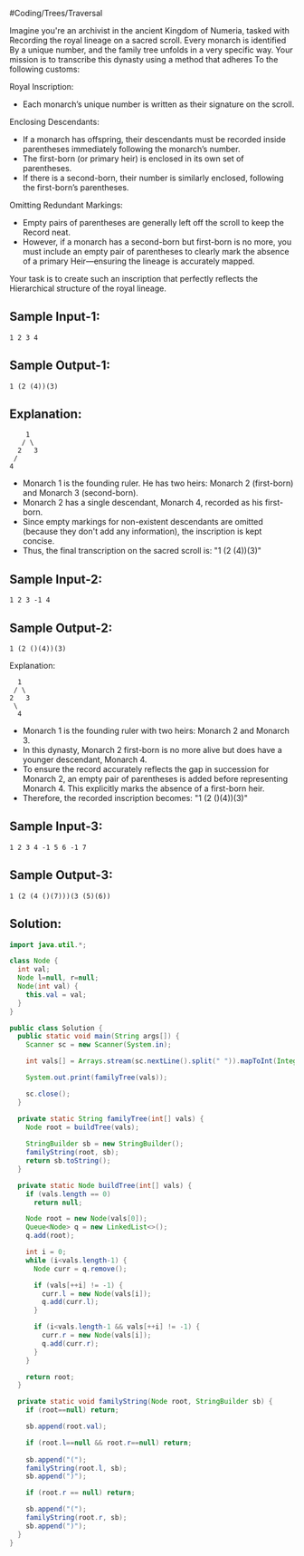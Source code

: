 #Coding/Trees/Traversal 

Imagine you're an archivist in the ancient Kingdom of Numeria, tasked with
Recording the royal lineage on a sacred scroll. Every monarch is identified
By a unique number, and the family tree unfolds in a very specific way.
Your mission is to transcribe this dynasty using a method that adheres
To the following customs:

Royal Inscription:
- Each monarch’s unique number is written as their signature on the scroll.

Enclosing Descendants:
- If a monarch has offspring, their descendants must be recorded inside parentheses immediately following the monarch’s number.
- The first-born (or primary heir) is enclosed in its own set of parentheses.
- If there is a second-born, their number is similarly enclosed, following the first-born’s parentheses.

Omitting Redundant Markings:
- Empty pairs of parentheses are generally left off the scroll to keep the Record neat.
- However, if a monarch has a second-born but first-born is no more, you must include an empty pair of parentheses to clearly mark the absence of a primary Heir—ensuring the lineage is accurately mapped.

Your task is to create such an inscription that perfectly reflects the
Hierarchical structure of the royal lineage.

Sample Input-1:
------
```
1 2 3 4
```

Sample Output-1:
------
```
1 (2 (4))(3)
```

Explanation:
------
```
    1
   / \
  2   3
 /
4
```

- Monarch 1 is the founding ruler. He has two heirs: Monarch 2 (first-born) and Monarch 3 (second-born).
- Monarch 2 has a single descendant, Monarch 4, recorded as his first-born.
- Since empty markings for non-existent descendants are omitted (because they don't add any information), the inscription is kept concise.
- Thus, the final transcription on the sacred scroll is: "1 (2 (4))(3)"

Sample Input-2:
------
```
1 2 3 -1 4
```

Sample Output-2:
------
```
1 (2 ()(4))(3)
```

Explanation:
```
  1
 / \
2   3
 \
  4
```

- Monarch 1 is the founding ruler with two heirs: Monarch 2 and Monarch 3.
- In this dynasty, Monarch 2 first-born is no more alive but does have a younger  descendant, Monarch 4.
- To ensure the record accurately reflects the gap in succession for Monarch 2, an empty pair of parentheses is added before representing Monarch 4. This explicitly marks the absence of a first-born heir.
- Therefore, the recorded inscription becomes: "1 (2 ()(4))(3)"

Sample Input-3:
------
```
1 2 3 4 -1 5 6 -1 7
```

Sample Output-3:
------
```
1 (2 (4 ()(7)))(3 (5)(6))
```

## Solution:

```java
import java.util.*;

class Node {
  int val;
  Node l=null, r=null;
  Node(int val) {
    this.val = val;
  }
}

public class Solution {
  public static void main(String args[]) {
    Scanner sc = new Scanner(System.in);

    int vals[] = Arrays.stream(sc.nextLine().split(" ")).mapToInt(Integer::parseInt).toArray();

    System.out.print(familyTree(vals));

    sc.close();
  }

  private static String familyTree(int[] vals) {
    Node root = buildTree(vals);
    
    StringBuilder sb = new StringBuilder();
    familyString(root, sb);
    return sb.toString();
  }

  private static Node buildTree(int[] vals) {
    if (vals.length == 0)
      return null;

    Node root = new Node(vals[0]);
    Queue<Node> q = new LinkedList<>();
    q.add(root);

    int i = 0;
    while (i<vals.length-1) {
      Node curr = q.remove();

      if (vals[++i] != -1) {
        curr.l = new Node(vals[i]);
        q.add(curr.l);
      }

      if (i<vals.length-1 && vals[++i] != -1) {
        curr.r = new Node(vals[i]);
        q.add(curr.r);
      }
    }

    return root;
  }

  private static void familyString(Node root, StringBuilder sb) {
    if (root==null) return;

    sb.append(root.val);

    if (root.l==null && root.r==null) return;
    
    sb.append("(");
    familyString(root.l, sb);
    sb.append(")");

    if (root.r == null) return;

    sb.append("(");
    familyString(root.r, sb);
    sb.append(")");
  }
}
```
